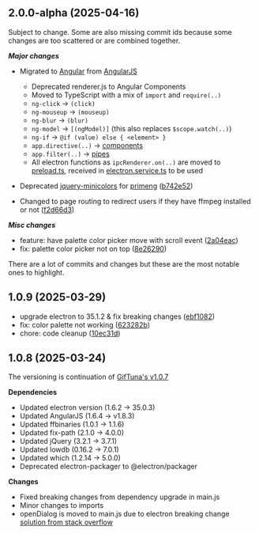 ## 2.0.0-alpha (2025-04-16)
Subject to change. Some are also missing commit ids because some changes are too scattered or are combined together.

**_Major changes_**
* Migrated to [Angular](https://angular.dev/) from [AngularJS](https://angularjs.org/)
    - Deprecated renderer.js to Angular Components
    - Moved to TypeScript with a mix of `import` and `require(..)`
    - `ng-click` -> `(click)`
    - `ng-mouseup` -> `(mouseup)`
    - `ng-blur` -> `(blur)`
    - `ng-model` -> `[(ngModel)]` (this also replaces `$scope.watch(..)`)
    - `ng-if` -> `@if (value) else { <element> }`
    - `app.directive(..)` -> [components](https://github.com/Cookzz/GifSalmon/tree/v2-alpha/src/app/components)
    - `app.filter(..)` -> [pipes](https://github.com/Cookzz/GifSalmon/tree/v2-alpha/src/app/pipes)
    - All electron functions as `ipcRenderer.on(..)` are moved to [preload.ts](https://github.com/Cookzz/GifSalmon/blob/v2-alpha/preload.ts), received in [electron.service.ts](https://github.com/Cookzz/GifSalmon/blob/v2-alpha/src/service/electron.service.ts) to be used

* Deprecated [jquery-minicolors](https://github.com/claviska/jquery-miniColors/) for [primeng](https://github.com/primefaces/primeng) ([b742e52](https://github.com/Cookzz/GifSalmon/commit/b742e5218711639d1ea9f7e775e5e5cc68f184de))
* Changed to page routing to redirect users if they have ffmpeg installed or not ([f2d66d3](https://github.com/Cookzz/GifSalmon/commit/f2d66d3458b2811a981709af0cea208d032927fc))

**_Misc changes_**
* feature: have palette color picker move with scroll event ([2a04eac](https://github.com/Cookzz/GifSalmon/commit/2a04eacb2bfe5e8df2bfa688ba26ced0eebf5e53))
* fix: palette color picker not on top ([8e26290](https://github.com/Cookzz/GifSalmon/commit/8e262909f059ec05da4d94a64e8689d37ea8d14e))

There are a lot of commits and changes but these are the most notable ones to highlight.

## 1.0.9 (2025-03-29)

* upgrade electron to 35.1.2 & fix breaking changes ([ebf1082](https://github.com/Cookzz/GifSalmon/commit/ebf1082619eeee7527f61802cc4cbc50cd5b7533))
* fix: color palette not working ([623282b](https://github.com/Cookzz/GifSalmon/commit/623282b3bd1dd92ecbc767222d2566542c6968b5))
* chore: code cleanup ([10ec31d](https://github.com/Cookzz/GifSalmon/commit/10ec31d0d7f0ef05666444ac746e42954c770e48))


## 1.0.8 (2025-03-24)

The versioning is continuation of [GifTuna's v1.0.7](https://github.com/dudewheresmycode/GifTuna/releases/tag/1.0.7)

**Dependencies**

- Updated electron version (1.6.2 -> 35.0.3)
- Updated AngularJS (1.6.4 -> v1.8.3)
- Updated ffbinaries (1.0.1 -> 1.1.6)
- Updated fix-path (2.1.0 -> 4.0.0)
- Updated jQuery (3.2.1 -> 3.7.1)
- Updated lowdb (0.16.2 -> 7.0.1)
- Updated which (1.2.14 -> 5.0.0)
- Deprecated electron-packager to @electron/packager

**Changes**

- Fixed breaking changes from dependency upgrade in main.js
- Minor changes to imports
- openDialog is moved to main.js due to electron breaking change [solution from stack overflow](https://stackoverflow.com/questions/36637201/requiring-electron-dialog-from-render-process-is-undefined)